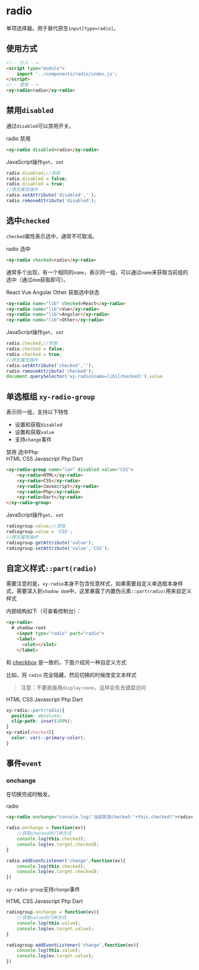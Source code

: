 <script setup>
  import './index.css'
  import '../../components/button/'
  import '../../components/switch/'
  import '../../components/checkbox/'
  import '../../components/radio/'
  import '../../components/radio-group/'
</script>

# radio

单项选择器。用于替代原生`input[type=radio]`。

## 使用方式

```html
<!-- 引入 -->
<script type="module">
    import '../components/radio/index.js';
</script>
<!-- 使用 -->
<xy-radio>radio</xy-radio>
```

## 禁用`disabled`

通过`disabled`可以禁用开关。

<div class="wrap">
<xy-radio disabled>radio</xy-radio>
<xy-checkbox checked onchange="this.previousElementSibling.disabled = this.checked;">禁用</xy-checkbox>
</div>

```html
<xy-radio disabled>radio</xy-radio>
```

JavaScript操作`get`、`set`

```js
radio.disabled;//获取
radio.disabled = false;
radio.disabled = true;
//原生属性操作
radio.setAttribute('disabled','');
radio.removeAttribute('disabled');
```

## 选中`checked`

`checked`属性表示选中，通常不可取消。

<div class="wrap">
<xy-radio>radio</xy-radio>
<xy-button type="primary" onclick="this.previousElementSibling.checked = true;">选中</xy-button>
</div>

```html
<xy-radio checked>radio</xy-radio>
```

通常多个出现，有一个相同的`name`，表示同一组，可以通过`name`来获取当前组的选中（通过`dom`获取即可）。

<div class="wrap">
<xy-radio name="lib" checked>React</xy-radio>
<xy-radio name="lib">Vue</xy-radio>
<xy-radio name="lib">Angular</xy-radio>
<xy-radio name="lib">Other</xy-radio>
<xy-button type="primary" onclick="console.log(document.querySelector('xy-radio[name=lib][checked]')?.value)">获取选中状态</xy-button>
</div>

```html
<xy-radio name="lib" checked>React</xy-radio>
<xy-radio name="lib">Vue</xy-radio>
<xy-radio name="lib">Angular</xy-radio>
<xy-radio name="lib">Other</xy-radio>
```

JavaScript操作`get`、`set`

```js
radio.checked;//获取
radio.checked = false;
radio.checked = true;
//原生属性操作
radio.setAttribute('checked','');
radio.removeAttribute('checked');
document.querySelector('xy-radio[name=lib][checked]').value
```

## 单选框组 `xy-radio-group`

表示同一组，支持以下特性

* 设置和获取`disabled`
* 设置和获取`value`
* 支持`change`事件

<div class="wrap" noborder>
<xy-checkbox checked onchange="document.getElementById('radio-group').disabled = this.checked;">禁用</xy-checkbox>
<xy-button type="primary" onclick="document.getElementById('radio-group').value='Php'">选中Php</xy-button>
</div>
<div class="wrap">
<xy-radio-group id="radio-group" name="lan" disabled value="CSS" onchange="console.log(this.value)">
    <xy-radio>HTML</xy-radio>
    <xy-radio>CSS</xy-radio>
    <xy-radio>Javascript</xy-radio>
    <xy-radio>Php</xy-radio>
    <xy-radio>Dart</xy-radio>
</xy-radio-group>
</div>

```html
<xy-radio-group name="lan" disabled value="CSS">
    <xy-radio>HTML</xy-radio>
    <xy-radio>CSS</xy-radio>
    <xy-radio>Javascript</xy-radio>
    <xy-radio>Php</xy-radio>
    <xy-radio>Dart</xy-radio>
</xy-radio-group>
```

JavaScript操作`get`、`set`

```js
radiogroup.value;//获取
radiogroup.value = 'CSS';
//原生属性操作
radiogroup.getAttribute('value');
radiogroup.setAttribute('value','CSS');
```


## 自定义样式`::part(radio)`
 需要注意的是，`xy-radio`本身不包含任意样式，如果需要自定义单选框本身样式，需要深入到`shadow dom`中，这里暴露了内置伪元素`::part(radio)`用来自定义样式

 内部结构如下（可查看控制台）：

```html
<xy-radio>
  # shadow-root
    <input type="radio" part="radio">
    <label>
      <slot></slot>
    </label>
```

和 [checkbox](/components/checkbox) 是一致的，下面介绍另一种自定义方式

比如，将 `radio` 完全隐藏，然后切换的时候改变文本样式

> 注意：不要直接用`display:none`，这样会失去键盘访问

<style scoped>
xy-radio-group.custom xy-radio::part(radio){
  position: absolute;
  clip-path: inset(100% 100% 0 0);
}
xy-radio-group.custom xy-radio[checked]{
  color: var(--primary-color);
}
</style>

<div class="wrap">
<xy-radio-group class="custom" value="HTML" name="lan">
    <xy-radio>HTML</xy-radio>
    <xy-radio>CSS</xy-radio>
    <xy-radio>Javascript</xy-radio>
    <xy-radio>Php</xy-radio>
    <xy-radio>Dart</xy-radio>
</xy-radio-group>
</div>

```css
xy-radio::part(radio){
  position: absolute;
  clip-path: inset(100%);
}
xy-radio[checked]{
  color: var(--primary-color);
}
```

## 事件`event`

### onchange

在切换完成时触发。

<div class="wrap">
<xy-radio onchange="console.log('当前状态checked:'+this.checked)">radio</xy-radio>
</div>

```html
<xy-radio onchange="console.log('当前状态checked:'+this.checked)">radio</xy-radio>
```

```js
radio.onchange = function(ev){
    //获取checked的几种方式
    console.log(this.checked);
    console.log(ev.target.checked);
}

radio.addEventListener('change',function(ev){
    console.log(this.checked);
    console.log(ev.target.checked);
})
```

`xy-radio-group`支持`change`事件

<div class="wrap">
<xy-radio-group name="lan" value="Javascript" onchange="console.log(this.value)">
    <xy-radio>HTML</xy-radio>
    <xy-radio>CSS</xy-radio>
    <xy-radio>Javascript</xy-radio>
    <xy-radio>Php</xy-radio>
    <xy-radio>Dart</xy-radio>
</xy-radio-group>
</div>

```js
radiogroup.onchange = function(ev){
    //获取value的几种方式
    console.log(this.value);
    console.log(ev.target.value);
}

radiogroup.addEventListener('change',function(ev){
    console.log(this.value);
    console.log(ev.target.value);
})
```
